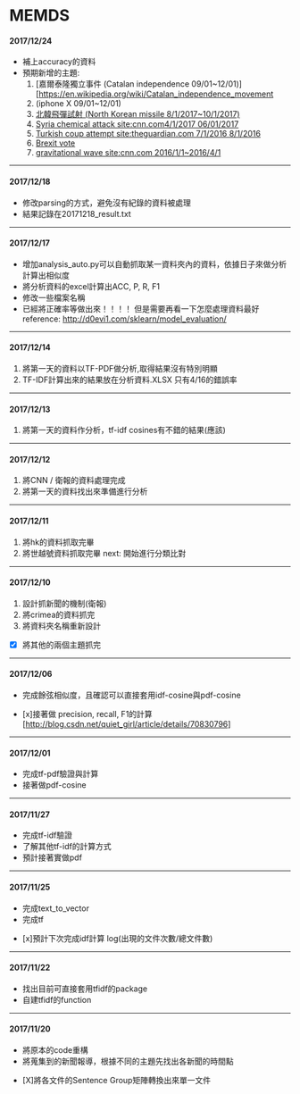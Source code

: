 # MEMDS


#### 2017/12/24
* 補上accuracy的資料
* 預期新增的主題:
  1. [嘉爾泰隆獨立事件 (Catalan independence 09/01~12/01)][https://en.wikipedia.org/wiki/Catalan_independence_movement
  2. (iphone X 09/01~12/01)
  3. [北韓飛彈試射 (North Korean missile 8/1/2017~10/1/2017)](https://en.wikipedia.org/wiki/2017_North_Korean_missile_tests#Mid-range_launch_over_Japan)
  4. [Syria chemical attack site:cnn.com4/1/2017 06/01/2017](https://en.wikipedia.org/wiki/Khan_Shaykhun_chemical_attack)
  5. [Turkish coup  attempt site:theguardian.com 7/1/2016  8/1/2016](https://zh.wikipedia.org/wiki/2016%E5%B9%B4%E5%9C%9F%E8%80%B3%E5%85%B6%E6%94%BF%E8%AE%8A)
  6. [Brexit vote](https://zh.wikipedia.org/wiki/%E8%8B%B1%E5%9C%8B%E5%8E%BB%E7%95%99%E6%AD%90%E7%9B%9F%E5%85%AC%E6%8A%95#%E6%8A%95%E7%A5%A8%E7%B5%90%E6%9E%9C)
  7. [gravitational wave site:cnn.com 2016/1/1~2016/4/1](https://zh.wikipedia.org/wiki/GW150914)
---------------------------------------
#### 2017/12/18
* 修改parsing的方式，避免沒有紀錄的資料被處理
* 結果記錄在20171218_result.txt

---------------------------------------
#### 2017/12/17
* 增加analysis_auto.py可以自動抓取某一資料夾內的資料，依據日子來做分析計算出相似度
* 將分析資料的excel計算出ACC, P, R, F1
* 修改一些檔案名稱
* 已經將正確率等做出來！！！！ 但是需要再看一下怎麼處理資料最好
reference: http://d0evi1.com/sklearn/model_evaluation/
---------------------------------------
#### 2017/12/14
1. 將第一天的資料以TF-PDF做分析,取得結果沒有特別明顯
2. TF-IDF計算出來的結果放在分析資料.XLSX 只有4/16的錯誤率
---------------------------------------
#### 2017/12/13
1. 將第一天的資料作分析，tf-idf cosines有不錯的結果(應該)
---------------------------------------
#### 2017/12/12
1. 將CNN / 衛報的資料處理完成
2. 將第一天的資料找出來準備進行分析
---------------------------------------
#### 2017/12/11
1. 將hk的資料抓取完畢
2. 將世越號資料抓取完畢
next: 開始進行分類比對
---------------------------------------
#### 2017/12/10
1. 設計抓新聞的機制(衛報)
2. 將crimea的資料抓完
3. 將資料夾名稱重新設計
- [x] 將其他的兩個主題抓完
---------------------------------------
#### 2017/12/06
* 完成餘弦相似度，且確認可以直接套用idf-cosine與pdf-cosine
- [x]接著做 precision, recall, F1的計算
[http://blog.csdn.net/quiet_girl/article/details/70830796]
---------------------------------------
#### 2017/12/01
* 完成tf-pdf驗證與計算
* 接著做pdf-cosine
---------------------------------------
#### 2017/11/27
* 完成tf-idf驗證
* 了解其他tf-idf的計算方式
* 預計接著實做pdf
---------------------------------------
#### 2017/11/25
* 完成text_to_vector
* 完成tf
- [x]預計下次完成idf計算   log(出現的文件次數/總文件數)
---------------------------------------
#### 2017/11/22
* 找出目前可直接套用tfidf的package
* 自建tfidf的function
---------------------------------------
#### 2017/11/20
* 將原本的code重構
* 將蒐集到的新聞報導，根據不同的主題先找出各新聞的時間點
- [X]將各文件的Sentence Group矩陣轉換出來單一文件